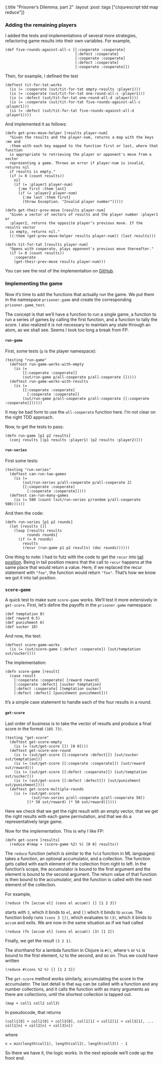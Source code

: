 {:title "Prisoner’s Dilemma, part 2" 
 :layout :post 
 :tags ["clojurescript tdd map reduce"]}

### Adding the remaining players

I added the tests and implementations of several more strategies,
refactoring game results into their own variables. For example,

    (def five-rounds-against-all-c [[:cooperate :cooperate]
                                    [:defect :cooperate]
                                    [:cooperate :cooperate]
                                    [:defect :cooperate]
                                    [:cooperate :cooperate]])
                                   

Then, for example, I defined the test

    (deftest tit-for-tat-works
      (is (= :cooperate (sut/tit-for-tat empty-results :player1)))
      (is (= :cooperate (sut/tit-for-tat one-round-all-c :player1)))
      (is (= :defect (sut/tit-for-tat one-round-all-d :player1)))
      (is (= :cooperate (sut/tit-for-tat five-rounds-against-all-c :player1)))
      (is (= :defect (sut/tit-for-tat five-rounds-against-all-d :player1))))

And implemented it as follows:

    (defn get-prev-move-helper [results player-num]
      "Given the results and the player-num, returns a map with the keys :me and
      :them with each key mapped to the function first or last, where that function
      is appropriate to retrieving the player or opponent's move from a vector
      representing a game. Throws an error if player-num is invalid, returns nil
      if results is empty."
      (if (= 0 (count results))
        nil
        (if (= :player1 player-num)
          {:me first :them last}
          (if (= :player2 player-num)
            {:me last :them first}
            (throw Exception. "Invalid player number")))))

    (defn get-their-prev-move [results player-num]
      "Given a vector of vectors of results and the player number :player1 or
      :player2, returns the opposite player’s previous move. If the results vector
      is empty, returns nil."
      ((:them (get-prev-move-helper results player-num)) (last results)))

    (defn tit-for-tat [results player-num]
      "Opens with cooperate, plays opponent's previous move thereafter."
      (if (= 0 (count results))
        :cooperate
        (get-their-prev-move results player-num)))
        

You can see the rest of the implementation on [GitHub](https://github.com/Ethan826/prisoners-dilemma).

### Implementing the game

Now it’s time to add the functions that actually run the game. We put
them in the namespace `prisoner.game` and create the corresponding
`prisoner.game_test`.

The concept is that we’ll have a function to run a single game, a
function to run a series of games by calling the first function, and a
function to tally the score. I also realized it is not necessary to
maintain any state through an atom, as we shall see. Seems I took too
long a break from FP.

#### `run-game`

First, some tests (`p` is the player namespace):

    (testing "run-game"
      (deftest run-game-works-with-empty
        (is (=
            [[:cooperate :cooperate]]
            (sut/run-game p/all-cooperate p/all-cooperate []))))
      (deftest run-game-works-with-results
        (is (=
            [[:cooperate :cooperate]
              [:cooperate :cooperate]]
            (sut/run-game p/all-cooperate p/all-cooperate [[:cooperate :cooperate]])))))

It may be bad form to use the `all-cooperate` function here. I’m not
clear on the right TDD approach.

Now, to get the tests to pass:

    (defn run-game [p1 p2 results]
      (conj results [(p1 results :player1) (p2 results :player2)]))

#### `run-series`

First some tests:

    (testing "run-series"
      (deftest can-run-two-games
        (is (=
            (sut/run-series p/all-cooperate p/all-cooperate 2)
            [[:cooperate :cooperate]
              [:cooperate :cooperate]])))
      (deftest can-run-many-games
        (is (= 500 (count (sut/run-series p/random p/all-cooperate 500))))))
        

And then the code:

    (defn run-series [p1 p2 rounds]
      (let [results []]
        (loop [results results
              rounds rounds]
          (if (= 0 rounds)
            results
            (recur (run-game p1 p2 results) (dec rounds))))))

One thing to note: I had to futz with the code to get the `recur` into
[tail position](http://stackoverflow.com/questions/310974/what-is-tail-call-optimization).
Being in tail position means that the call to `recur` happens at the
same place that would return a value. Here, if we replaced the recur
statement with `"foo"`, the function would return `"foo"`. That’s how we
know we got it into tail position.

### `score-game`

A quick test to make sure `score-game` works. We’ll test it more
extensively in `get-score`. First, let’s define the payoffs in the
`prisoner.game` namespace:

    (def temptation 0)
    (def reward 0.5)
    (def punishment 6)
    (def sucker 10)

And now, the test:

    (deftest score-game-works
      (is (= (sut/score-game [:defect :cooperate]) [sut/temptation sut/sucker])))

The implementation:

    (defn score-game [result]
      (case result
        [:cooperate :cooperate] [reward reward]
        [:cooperate :defect] [sucker temptation]
        [:defect :cooperate] [temptation sucker]
        [:defect :defect] [punishment punishment]))

It’s a simple case statement to handle each of the four results in a
round.

#### `get-score`

Last order of business is to take the vector of results and produce a
final score in the format `(105 73)`.

    (testing "get-score"
      (deftest get-score-empty
        (is (= (sut/get-score []) [0 0])))
      (deftest get-score-one-round
        (is (= (sut/get-score [[:cooperate :defect]]) [sut/sucker sut/temptation]))
        (is (= (sut/get-score [[:cooperate :cooperate]]) [sut/reward sut/reward]))
        (is (= (sut/get-score [[:defect :cooperate]]) [sut/temptation sut/sucker]))
        (is (= (sut/get-score [[:defect :defect]]) [sut/punishment sut/punishment])))
      (deftest get-score-multiple-rounds
        (is (= (sut/get-score
                (sut/run-series p/all-cooperate p/all-cooperate 50))
              [(* 50 sut/reward) (* 50 sut/reward)]))))

Here we check that we get the right result with an empty vector, that we
get the right results with each game permutation, and that we do a
representatively large game.

Now for the implementation. This is why I like FP:

    (defn get-score [results]
      (reduce #(map + (score-game %2) %) [0 0] results))
      

The `reduce` function (which is similar to the `fold` function in ML
languages) takes a function, an optional accumulator, and a collection.
The function gets called with each element of the collection from right
to left. In the function’s scope, the accumulator is bound to the first
argument and the element is bound to the second argument. The return
value of that function is then bound to the accumulator, and the
function is called with the next element of the collection.

For example,

    (reduce (fn [accum el] (cons el accum)) [] [1 2 3])

starts with `3`, which it binds to `el`, and `[]` which it binds to
`accum`. The function body runs `(cons 3 [])`, which evaluates to `(3)`,
which it binds to `accum` and exits. We are now in the same situation as
if we had called

    (reduce (fn [accum el] (cons el accum)) (3) [1 2])

Finally, we get the result `(3 2 1)`.

The shorthand for a lambda function in Clojure is `#()`, where `%` or
`%1` is bound to the first element, `%2` to the second, and so on. Thus
we could have written

    (reduce #(cons %2 %) [] [1 2 3])

The `get-score` method works similarly, accumulating the score in the
accumulator. The last detail is that `map` can be called with a function
and any number collections, and it calls the function with as many
arguments as there are collections, until the shortest collection is
tapped out.

    (map + coll1 coll2 coll3)

In pseudocode, that returns

    (coll1[0] + coll2[0] + coll3[0], coll1[1] + coll2[1] + coll3[1], ... coll1[n] + coll2[n] + coll3[n])

where

    n = min(length(coll1), length(coll2), length(coll3)) - 1

So there we have it, the logic works. In the next episode we’ll code up
the front end.

